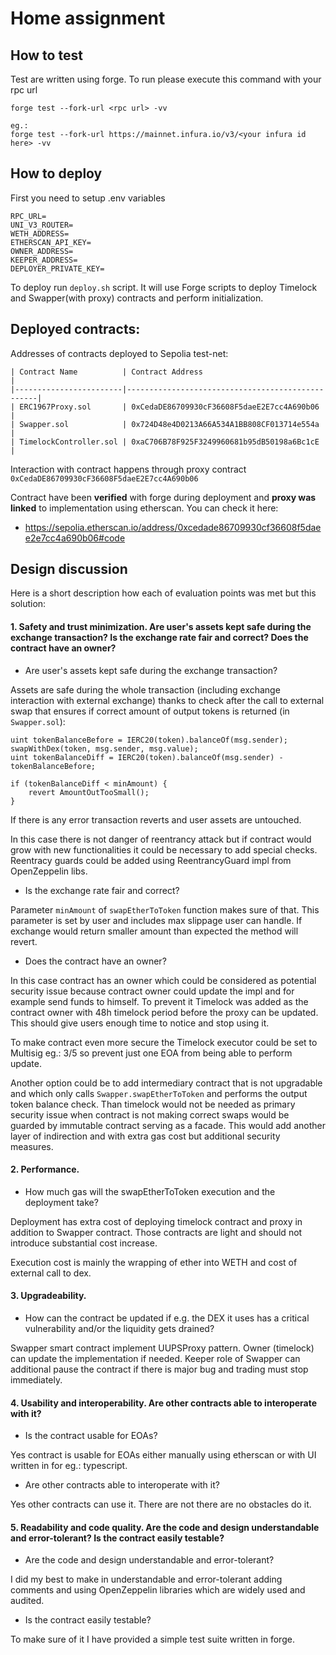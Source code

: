 # Home assignment

## How to test

Test are written using forge. To run please execute this command with your rpc url 
```
forge test --fork-url <rpc url> -vv

eg.:
forge test --fork-url https://mainnet.infura.io/v3/<your infura id here> -vv
```

## How to deploy

First you need to setup .env variables 
```
RPC_URL=
UNI_V3_ROUTER=
WETH_ADDRESS=
ETHERSCAN_API_KEY=
OWNER_ADDRESS=
KEEPER_ADDRESS=
DEPLOYER_PRIVATE_KEY=
```

To deploy run `deploy.sh` script. It will use Forge scripts to deploy Timelock and Swapper(with proxy) contracts and perform initialization.

## Deployed contracts:

Addresses of contracts deployed to Sepolia test-net:
```
| Contract Name          | Contract Address                                 |
|------------------------|--------------------------------------------------|
| ERC1967Proxy.sol       | 0xCedaDE86709930cF36608F5daeE2E7cc4A690b06       |
| Swapper.sol            | 0x724D48e4D0213A66A534A1BB808CF013714e554a       |
| TimelockController.sol | 0xaC706B78F925F3249960681b95dB50198a6Bc1cE       |
```

Interaction with contract happens through proxy contract `0xCedaDE86709930cF36608F5daeE2E7cc4A690b06`

Contract have been **verified** with forge during deployment and **proxy was linked** to implementation using etherscan.
You can check it here:
- https://sepolia.etherscan.io/address/0xcedade86709930cf36608f5daee2e7cc4a690b06#code

## Design discussion

Here is a short description how each of evaluation points was met but this solution:

#### 1. Safety and trust minimization. Are user's assets kept safe during the exchange transaction? Is the exchange rate fair and correct? Does the contract have an owner?

* Are user's assets kept safe during the exchange transaction?

Assets are safe during the whole transaction (including exchange interaction with external exchange) thanks to check after the call to external swap that 
ensures if correct amount of output tokens is returned (in `Swapper.sol`):
```
uint tokenBalanceBefore = IERC20(token).balanceOf(msg.sender);
swapWithDex(token, msg.sender, msg.value);
uint tokenBalanceDiff = IERC20(token).balanceOf(msg.sender) - tokenBalanceBefore;

if (tokenBalanceDiff < minAmount) {
    revert AmountOutTooSmall();
}
```
If there is any error transaction reverts and user assets are untouched.

In this case there is not danger of reentrancy attack but if contract would grow with new functionalities 
it could be necessary to add special checks. Reentracy guards could be added using ReentrancyGuard impl from OpenZeppelin libs.

* Is the exchange rate fair and correct?

Parameter `minAmount` of `swapEtherToToken` function makes sure of that. This parameter is set by user and includes max slippage
user can handle. If exchange would return smaller amount than expected the method will revert.

* Does the contract have an owner?

In this case contract has an owner which could be considered as potential security issue because contract owner could update the impl
and for example send funds to himself. To prevent it Timelock was added as the contract owner with 48h timelock period before the proxy can be updated.
This should give users enough time to notice and stop using it.

To make contract even more secure the Timelock executor could be set to Multisig eg.: 3/5 so prevent just one EOA from being able to perform update.

Another option could be to add intermediary contract that is not upgradable and which only calls `Swapper.swapEtherToToken` and performs the output token balance check.
Than timelock would not be needed as primary security issue when contract is not making correct swaps would be guarded by immutable contract serving as a facade.
This would add another layer of indirection and with extra gas cost but additional security measures.

#### 2. Performance. 

* How much gas will the swapEtherToToken execution and the deployment take?

Deployment has extra cost of deploying timelock contract and proxy in addition to Swapper contract. Those contracts are light and should 
not introduce substantial cost increase.

Execution cost is mainly the wrapping of ether into WETH and cost of external call to dex.

#### 3. Upgradeability. 

* How can the contract be updated if e.g. the DEX it uses has a critical vulnerability and/or the liquidity gets drained?

Swapper smart contract implement UUPSProxy pattern. Owner (timelock) can update the implementation if needed.
Keeper role of Swapper can additional pause the contract if there is major bug and trading must stop immediately.

#### 4. Usability and interoperability.  Are other contracts able to interoperate with it?

* Is the contract usable for EOAs?

Yes contract is usable for EOAs either manually using etherscan or with UI written in for eg.: typescript.

* Are other contracts able to interoperate with it?

Yes other contracts can use it. There are not there are no obstacles do it.

#### 5. Readability and code quality. Are the code and design understandable and error-tolerant? Is the contract easily testable?

* Are the code and design understandable and error-tolerant?

I did my best to make in understandable and error-tolerant adding comments and using OpenZeppelin libraries which are widely used and audited.

* Is the contract easily testable?

To make sure of it I have provided a simple test suite written in forge.
